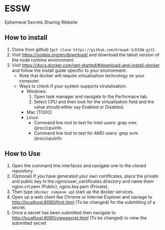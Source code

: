 # ESSW
Ephemeral Secrets Sharing Website

## How to install

1. Clone from github (`git clone https://github.com/Group4-3/ESSW.git`).
2. Visit <https://nodejs.org/en/download/> and download the latest version of the node runtime environment.
2. Visit <https://docs.docker.com/get-started/#download-and-install-docker> and follow the install guide specific to your environment.
	- Note that docker will require virtualisation technology on your computer.
	- Ways to check if your system supports virutalisation:
		- Windows:
			1. Open task manager and navigate to the Performace tab.
			2. Select CPU and then look for the virtualisation field and the value should either say Enabled or Disabled.
		- Mac (TODO)
		- Linux:
			- Command line tool to test for Intel users: grep vmx /proc/cpuinfo
			- Command line tool to test for AMD users: grep svm /proc/cpuinfo
## How to Use

1. Open the command line interfaces and navigate one to the cloned repository.
2. (Optional) If you have generated your own certificates, place the private and public key in the nginx/user_certificates directory and name them nginx.crt.pem (Public), nginx.key.pem (Private).
3. Then type (`docker compose up`) start up the docker services.
4. Open up a web client like Chrome or Internet Explorer and naviage to <http://localhost:8080/first.html> (To be changed) for the submitting of a secret.
5. Once a secret has been submitted then navigate to <http://localhost:8080/viewsecret.html> (To be changed) to view the submitted secret
